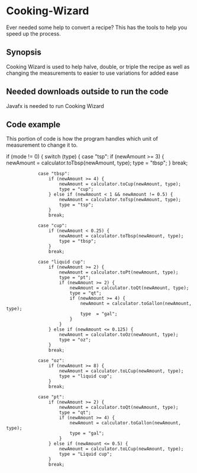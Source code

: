 # Cooking-Wizard
Ever needed some help to convert a recipe? This has the tools to help you speed up the process.

## Synopsis
Cooking Wizard is used to help halve, double, or triple the recipe as well as changing the measurements to easier to use variations for added ease

## Needed downloads outside to run the code
Javafx is needed to run Cooking Wizard

## Code example
This portion of code is how the program handles which unit of measurement to change it to.

if (mode != 0) {
            switch (type) {
                case "tsp":
                    if (newAmount >= 3) {
                        newAmount = calculator.toTbsp(newAmount, type);
                        type = "tbsp";
                    }
                    break;

                case "tbsp":
                    if (newAmount >= 4) {
                        newAmount = calculator.toCup(newAmount, type);
                        type = "cup";
                    } else if (newAmount < 1 && newAmount != 0.5) {
                        newAmount = calculator.toTsp(newAmount, type);
                        type = "tsp";
                    }
                    break;

                case "cup":
                    if (newAmount < 0.25) {
                        newAmount = calculator.toTbsp(newAmount, type);
                        type = "tbsp";
                    }
                    break;

                case "liquid cup":
                    if (newAmount >= 2) {
                        newAmount = calculator.toPt(newAmount, type);
                        type = "pt";
                        if (newAmount >= 2) {
                            newAmount = calculator.toQt(newAmount, type);
                            type = "qt";
                            if (newAmount >= 4) {
                                newAmount = calculator.toGallon(newAmount, type);
                                type  = "gal";
                            }
                        }
                    } else if (newAmount <= 0.125) {
                        newAmount = calculator.toOz(newAmount, type);
                        type = "oz";
                    }
                    break;

                case "oz":
                    if (newAmount >= 8) {
                        newAmount = calculator.toLCup(newAmount, type);
                        type = "liquid cup";
                    }
                    break;

                case "pt":
                    if (newAmount >= 2) {
                        newAmount = calculator.toQt(newAmount, type);
                        type = "qt";
                        if (newAmount >= 4) {
                            newAmount = calculator.toGallon(newAmount, type);
                            type = "gal";
                        }
                    } else if (newAmount <= 0.5) {
                        newAmount = calculator.toLCup(newAmount, type);
                        type = "Liquid cup";
                    }
                    break;
